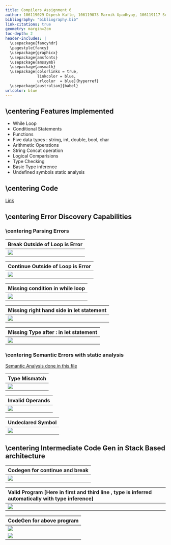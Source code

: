 ```yaml
---
title: Compilers Assignment 6
author: 106119029 Dipesh Kafle, 106119073 Marmik Upadhyay, 106119117 Sobhagya Singh Dewal
bibliography: "bibliography.bib"
link-citations: true
geometry: margin=2cm
toc-depth: 2
header-includes: |
  \usepackage{fancyhdr}
  \pagestyle{fancy}
  \usepackage{graphicx}
  \usepackage{amsfonts} 
  \usepackage{amssymb}
  \usepackage{amsmath}
  \usepackage[colorlinks = true,
              linkcolor = blue,
              urlcolor  = blue]{hyperref}
  \usepackage[australian]{babel}
urlcolor: blue
---
```


## \centering Features Implemented

- While Loop
- Conditional Statements
- Functions
- Five data types : string, int, double, bool, char
- Arithmetic Operations
- String Concat operation
- Logical Comparisions
- Type Checking
- Basic Type inference
- Undefined symbols static analysis


## \centering Code

[Link](https://github.com/dipeshkaphle/Enma)

## \centering Error Discovery Capabilities

### \centering Parsing Errors


| Break Outside of Loop is Error |
| :-------------------- |
| ![](./pics/breakOutsieLoop.png) |

| Continue Outside of Loop is Error |
| :-------------------- |
| ![](./pics/continueError.png) |


| Missing condition in while loop |
| :-------------------- |
| ![](./pics/invalidWhile.png) |


| Missing right hand side in let statement |
| :-------------------- |
| ![](./pics/missingInitialization.png) |

| Missing Type after : in let statement |
| :-------------------- |
| ![](./pics/forgotType.png) |


### \centering Semantic Errors with static analysis

[Semantic Analysis done in this file](https://github.com/dipeshkaphle/Enma/blob/main/frontend/SemanticCheck.cpp)

| Type Mismatch |
| :-------------------- |
| ![](./pics/type_mismatch.png) |

| Invalid Operands |
| :-------------------- |
| ![](./pics/bad_operands.png) |

| Undeclared Symbol |
| :-------------------- |
| ![](./pics/undeclared_sym.png) |

## \centering Intermediate Code Gen in Stack Based architecture


| Codegen for continue and break |
| :-------------------- |
| ![](./pics/continue_and_break.png) |


| Valid Program [Here in first and third line , type is inferred automatically with type inference] |
| :------------ |
| ![](./pics/prog.png) |

| CodeGen for above program|
| :------------ |
| ![](./pics/codegen1.png) |
| ![](./pics/codegen2.png) |

